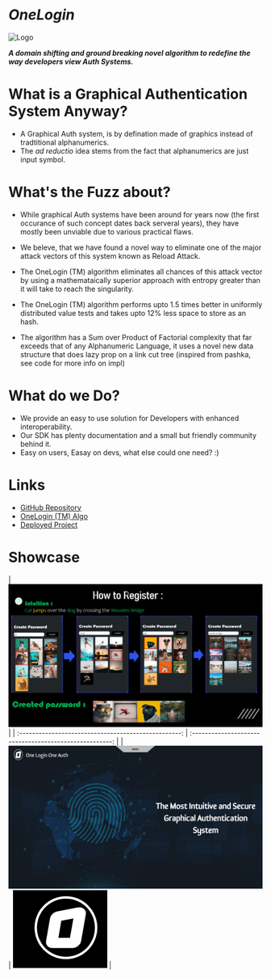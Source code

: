 # _OneLogin_

![Logo](./assets/bg.png)

**_A domain shifting and ground breaking novel algorithm to redefine the way developers view Auth Systems._**

# What is a Graphical Authentication System Anyway?
- A Graphical Auth system, is by defination made of graphics instead of tradtitional alphanumerics.
- The _ad reductio_ idea stems from the fact that alphanumerics are just input symbol.

# What's the Fuzz about?

- While graphical Auth systems have been around for years now (the first occurance of such concept dates back serveral years), they have mostly been unviable due to various practical flaws.

- We beleve, that we have found a novel way to eliminate one of the major attack vectors of this system known as Reload Attack.

- The OneLogin (TM) algorithm eliminates all chances of this attack vector by using a mathemataically superior approach with entropy greater than it will take to reach the singularity.

- The OneLogin (TM) algorithm performs upto 1.5 times better in uniformly distributed value tests and takes upto 12% less space to store as an hash.

- The algorithm has a Sum over Product of Factorial complexity that far exceeds that of any Alphanumeric Language, it uses a novel new data structure that does lazy prop on a link cut tree (inspired from pashka, see code for more info on impl)

# What do we Do?
- We provide an easy to use solution for Developers with enhanced interoperability.
- Our SDK has plenty documentation and a small but friendly community behind it.
- Easy on users, Easay on devs, what else could one need? :)

# Links

- [GitHub Repository](https://github.com/aayanlobo/ecell_nitb_hack2k23_HackTheHustle)
- [OneLogin (TM) Algo](https://pastebin.com/bn0ZgXan)
- [Deployed Project](https://cl-gamma.vercel.app/)

# Showcase
|     ![How](./server/assets/bg.png)   |
| :--------------------------------------------------: | :-----------------------------------------------------: |
| ![HomePage](./server/assets/homepage.png) | ![Citations](./server/assets/logo.png) |